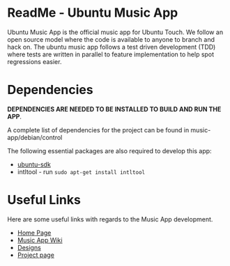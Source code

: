 ReadMe - Ubuntu Music App
===========================
Ubuntu Music App is the official music app for Ubuntu Touch. We follow an open
source model where the code is available to anyone to branch and hack on. The
ubuntu music app follows a test driven development (TDD) where tests are
written in parallel to feature implementation to help spot regressions easier.

Dependencies
============
**DEPENDENCIES ARE NEEDED TO BE INSTALLED TO BUILD AND RUN THE APP**.

A complete list of dependencies for the project can be found in music-app/debian/control

The following essential packages are also required to develop this app:
* [ubuntu-sdk](http://developer.ubuntu.com/start)
* intltool   - run  `sudo apt-get install intltool` 

Useful Links
============
Here are some useful links with regards to the Music App development.

* [Home Page](https://developer.ubuntu.com/en/community/core-apps/music/)
* [Music App Wiki](https://wiki.ubuntu.com/Touch/CoreApps/Music)
* [Designs](https://docs.google.com/presentation/d/1L3eGhOe-0eEmKtUurthpUEaweFradSFb3t6W-KiIZMU/edit#slide=id.g3e005603e_420)
* [Project page](https://launchpad.net/music-app) 
